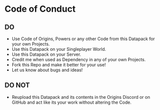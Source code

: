 # Code of Conduct

## DO

+ Use Code of Origins, Powers or any other Code from this Datapack for your own Projects.
+ Use this Datapack on your Singleplayer World.
+ Use this Datapack on your Server.
+ Credit me when used as Dependency in any of your own Projects.
+ Fork this Repo and make it better for your use!
+ Let us know about bugs and ideas!

## DO NOT

+ Reupload this Datapack and its contents in the Origins Discord or on GitHub and act like its your work without altering the Code.
